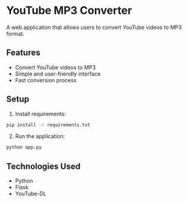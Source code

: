 # YouTube MP3 Converter

A web application that allows users to convert YouTube videos to MP3 format.

## Features
- Convert YouTube videos to MP3
- Simple and user-friendly interface
- Fast conversion process

## Setup
1. Install requirements:
```bash
pip install -r requirements.txt
```

2. Run the application:
```bash
python app.py
```

## Technologies Used
- Python
- Flask
- YouTube-DL

